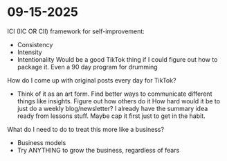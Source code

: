 # 09-15-2025

ICI (IIC OR CII) framework for self-improvement:
- Consistency
- Intensity
- Intentionality
Would be a good TikTok thing if I could figure out how to package it. Even a 90 day program for drumming

How do I come up with original posts every day for TikTok? 
- Think of it as an art form. Find better ways to communicate different things like insights. Figure out how others do it
How hard would it be to just do a weekly blog/newsletter? I already have the summary idea ready from lessons stuff. Maybe cap it first just to get in the habit.

What do I need to do to treat this more like a business?
- Business models
- Try ANYTHING to grow the business, regardless of fears

